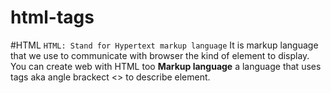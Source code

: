 # html-tags
#HTML
```HTML: Stand for Hypertext markup language```
It is markup language that we use to communicate with browser the kind of element to display. You can create web with HTML too
**Markup language** a language that uses tags aka angle brackect <> to describe element.
